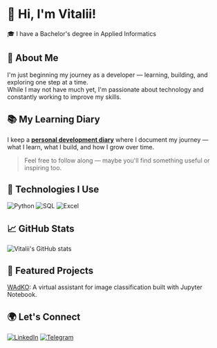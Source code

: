 

<!--
**VitaliiYorza/VitaliiYorza** is a ✨ _special_ ✨ repository because its `README.md` (this file) appears on your GitHub profile.

Here are some ideas to get you started:

- 🔭 I’m currently working on ...
- 🌱 I’m currently learning ...
- 👯 I’m looking to collaborate on ...
- 🤔 I’m looking for help with ...
- 💬 Ask me about ...
- 📫 How to reach me: ...
- 😄 Pronouns: ...
- ⚡ Fun fact: ...
-->
# 👋 Hi, I'm Vitalii!

🎓 I have a Bachelor's degree in Applied Informatics

## 🚀 About Me

I'm just beginning my journey as a developer — learning, building, and exploring one step at a time.  
While I may not have much yet, I'm passionate about technology and constantly working to improve my skills.

## 📚 My Learning Diary

I keep a [**personal development diary**](https://github.com/VitaliiYorza/learning-log) where I document my journey —  
what I learn, what I build, and how I grow over time.

> Feel free to follow along — maybe you'll find something useful or inspiring too.

## 🔧 Technologies I Use

![Python](https://img.shields.io/badge/-Python-3776AB?style=flat-square&logo=python&logoColor=white)
![SQL](https://img.shields.io/badge/-SQL-4479A1?style=flat-square&logo=mysql&logoColor=white)
![Excel](https://img.shields.io/badge/-Excel-217346?style=flat-square&logo=microsoft-excel&logoColor=white)

## 📈 GitHub Stats

![Vitalii's GitHub stats](https://github-readme-stats.vercel.app/api?username=VitaliiYorza&show_icons=true&theme=radical)

## 📌 Featured Projects

[WAdKO](https://github.com/VitaliiYorza/WAdKO): A virtual assistant for image classification built with Jupyter Notebook.

## 🌍 Let's Connect

[![LinkedIn](https://img.shields.io/badge/-LinkedIn-0077B5?style=flat-square&logo=linkedin&logoColor=white)](https://www.linkedin.com/in/vitalii-yorza/)
[![Telegram](https://img.shields.io/badge/-@vitaliy_dip-26A5E4?style=flat-square&logo=telegram&logoColor=white)](https://t.me/vitaliy_dip) 
